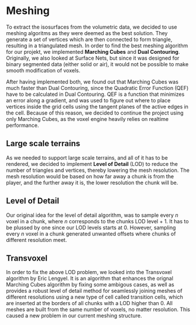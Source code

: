 # Meshing

To extract the isosurfaces from the volumetric data, we decided to use meshing algoritms as they were deemed as the best solution. They generate a set of vertices which are then connected to form triangle, resulting in a triangulated mesh.
In order to find the best meshing algorithm for our projekt, we implemented **Marching Cubes** and **Dual Contouring**. Originally, we also looked at Surface Nets, but since it was designed for binary segmented data (either solid or air), it would not be possible to make smooth modification of voxels.

After having implemented both, we found out that Marching Cubes was much faster than Dual Contouring, since the Quadratic Error Function (QEF) have to be calculated in Dual Contouring. QEF is a function that minimizes an error along a gradient, and was used to figure out where to place vertices inside the grid cells using the tangent planes of the active edges in the cell. Because of this reason, we decided to continue the project using only Marching Cubes, as the voxel engine heavily relies on realtime performance.

## Large scale terrains

As we needed to support large scale terrains, and all of it has to be rendered, we decided to implement **Level of Detail** (LOD) to reduce the number of triangles and vertices, thereby lowering the mesh resolution. The mesh resolution would be based on how far away a chunk is from the player, and the further away it is, the lower resolution the chunk will be. 

## Level of Detail

Our original idea for the level of detail algorithm, was to sample every *n* voxel in a chunk, where *n* corresponds to the chunks LOD level + 1. It has to be plussed by one since our LOD levels starts at 0. However, sampling every *n* voxel in a chunk generated unwanted offsets where chunks of different resolution meet.

## Transvoxel

In order to fix the above LOD problem, we looked into the Transvoxel algorithm by Eric Lengyel. It is an algorithm that enhances the orignal Marching Cubes algorithm by fixing some ambigous cases, as well as provides a robust level of detail method for seamlessly joining meshes of different resolutions using a new type of cell called transition cells, which are inserted at the borders of all chunks with a LOD higher than 0. All meshes are built from the same number of voxels, no matter resolution. This caused a new problem in our current meshing structure.

